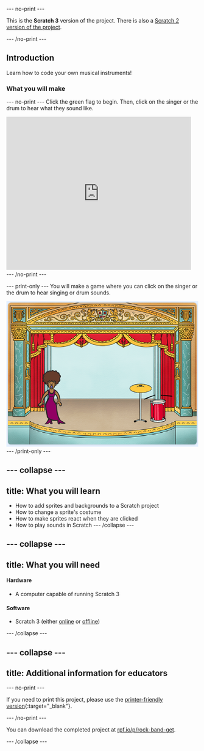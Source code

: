 --- no-print ---

This is the **Scratch 3** version of the project. There is also a [Scratch 2 version of the project](https://projects.raspberrypi.org/en/projects/rock-band-scratch2).

--- /no-print ---

## Introduction

Learn how to code your own musical instruments!

### What you will make
--- no-print ---
Click the green flag to begin. Then, click on the singer or the drum to hear what they sound like.

<div class="scratch-preview">
  <iframe allowtransparency="true" width="485" height="402" src="https://scratch.mit.edu/projects/embed/26741186/?autostart=false" frameborder="0" scrolling="no"></iframe>
</div>
--- /no-print ---

--- print-only ---
You will make a game where you can click on the singer or the drum to hear singing or drum sounds.

![game screenshot](images/demo.png)
--- /print-only ---

--- collapse ---
---
title: What you will learn
---
- How to add sprites and backgrounds to a Scratch project
- How to change a sprite's costume
- How to make sprites react when they are clicked
- How to play sounds in Scratch
--- /collapse ---

--- collapse ---
---
title: What you will need
---

#### Hardware

+ A computer capable of running Scratch 3

#### Software

+ Scratch 3 (either [online](http://rpf.io/scratchon) or [offline](http://rpf.io/scratchoff))

--- /collapse ---

--- collapse ---
---
title: Additional information for educators
---

--- no-print ---

If you need to print this project, please use the [printer-friendly version](https://projects.raspberrypi.org/en/projects/rock-band/print){:target="_blank"}.

--- /no-print ---

You can download the completed project at [rpf.io/p/rock-band-get](http://rpf.io/p/en/rock-band-get).

--- /collapse ---

